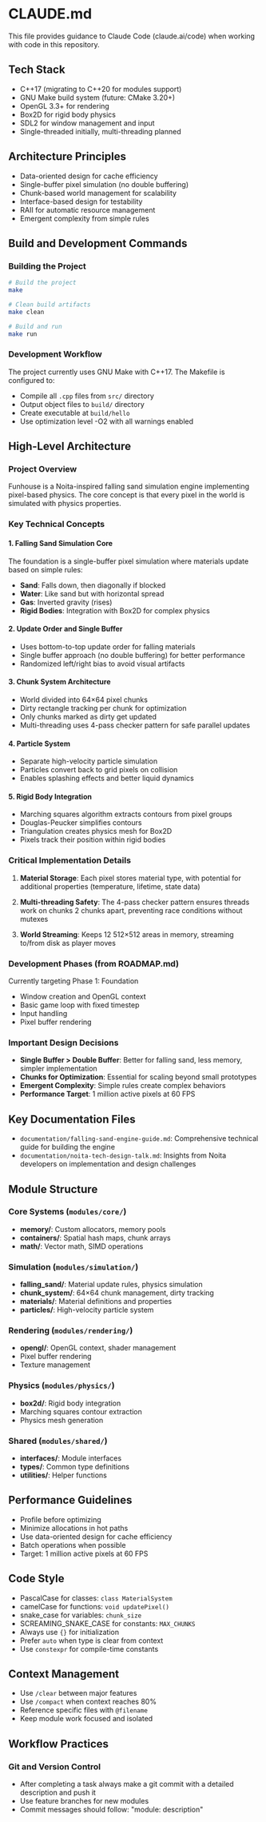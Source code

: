 # CLAUDE.md

This file provides guidance to Claude Code (claude.ai/code) when working with code in this repository.

## Tech Stack
- C++17 (migrating to C++20 for modules support)
- GNU Make build system (future: CMake 3.20+)
- OpenGL 3.3+ for rendering
- Box2D for rigid body physics
- SDL2 for window management and input
- Single-threaded initially, multi-threading planned

## Architecture Principles
- Data-oriented design for cache efficiency
- Single-buffer pixel simulation (no double buffering)
- Chunk-based world management for scalability
- Interface-based design for testability
- RAII for automatic resource management
- Emergent complexity from simple rules

## Build and Development Commands

### Building the Project
```bash
# Build the project
make

# Clean build artifacts
make clean

# Build and run
make run
```

### Development Workflow
The project currently uses GNU Make with C++17. The Makefile is configured to:
- Compile all `.cpp` files from `src/` directory
- Output object files to `build/` directory
- Create executable at `build/hello`
- Use optimization level -O2 with all warnings enabled

## High-Level Architecture

### Project Overview
Funhouse is a Noita-inspired falling sand simulation engine implementing pixel-based physics. The core concept is that every pixel in the world is simulated with physics properties.

### Key Technical Concepts

#### 1. **Falling Sand Simulation Core**
The foundation is a single-buffer pixel simulation where materials update based on simple rules:
- **Sand**: Falls down, then diagonally if blocked
- **Water**: Like sand but with horizontal spread
- **Gas**: Inverted gravity (rises)
- **Rigid Bodies**: Integration with Box2D for complex physics

#### 2. **Update Order and Single Buffer**
- Uses bottom-to-top update order for falling materials
- Single buffer approach (no double buffering) for better performance
- Randomized left/right bias to avoid visual artifacts

#### 3. **Chunk System Architecture**
- World divided into 64×64 pixel chunks
- Dirty rectangle tracking per chunk for optimization
- Only chunks marked as dirty get updated
- Multi-threading uses 4-pass checker pattern for safe parallel updates

#### 4. **Particle System**
- Separate high-velocity particle simulation
- Particles convert back to grid pixels on collision
- Enables splashing effects and better liquid dynamics

#### 5. **Rigid Body Integration**
- Marching squares algorithm extracts contours from pixel groups
- Douglas-Peucker simplifies contours
- Triangulation creates physics mesh for Box2D
- Pixels track their position within rigid bodies

### Critical Implementation Details

1. **Material Storage**: Each pixel stores material type, with potential for additional properties (temperature, lifetime, state data)

2. **Multi-threading Safety**: The 4-pass checker pattern ensures threads work on chunks 2 chunks apart, preventing race conditions without mutexes

3. **World Streaming**: Keeps 12 512×512 areas in memory, streaming to/from disk as player moves

### Development Phases (from ROADMAP.md)
Currently targeting Phase 1: Foundation
- Window creation and OpenGL context
- Basic game loop with fixed timestep
- Input handling
- Pixel buffer rendering

### Important Design Decisions
- **Single Buffer > Double Buffer**: Better for falling sand, less memory, simpler implementation
- **Chunks for Optimization**: Essential for scaling beyond small prototypes
- **Emergent Complexity**: Simple rules create complex behaviors
- **Performance Target**: 1 million active pixels at 60 FPS

## Key Documentation Files

- `documentation/falling-sand-engine-guide.md`: Comprehensive technical guide for building the engine
- `documentation/noita-tech-design-talk.md`: Insights from Noita developers on implementation and design challenges

## Module Structure

### Core Systems (`modules/core/`)
- **memory/**: Custom allocators, memory pools
- **containers/**: Spatial hash maps, chunk arrays
- **math/**: Vector math, SIMD operations

### Simulation (`modules/simulation/`)  
- **falling_sand/**: Material update rules, physics simulation
- **chunk_system/**: 64×64 chunk management, dirty tracking
- **materials/**: Material definitions and properties
- **particles/**: High-velocity particle system

### Rendering (`modules/rendering/`)
- **opengl/**: OpenGL context, shader management
- Pixel buffer rendering
- Texture management

### Physics (`modules/physics/`)
- **box2d/**: Rigid body integration
- Marching squares contour extraction
- Physics mesh generation

### Shared (`modules/shared/`)
- **interfaces/**: Module interfaces
- **types/**: Common type definitions
- **utilities/**: Helper functions

## Performance Guidelines
- Profile before optimizing
- Minimize allocations in hot paths
- Use data-oriented design for cache efficiency
- Batch operations when possible
- Target: 1 million active pixels at 60 FPS

## Code Style
- PascalCase for classes: `class MaterialSystem`
- camelCase for functions: `void updatePixel()`
- snake_case for variables: `chunk_size`
- SCREAMING_SNAKE_CASE for constants: `MAX_CHUNKS`
- Always use `{}` for initialization
- Prefer `auto` when type is clear from context
- Use `constexpr` for compile-time constants

## Context Management
- Use `/clear` between major features
- Use `/compact` when context reaches 80%
- Reference specific files with `@filename`
- Keep module work focused and isolated

## Workflow Practices

### Git and Version Control
- After completing a task always make a git commit with a detailed description and push it
- Use feature branches for new modules
- Commit messages should follow: "module: description"